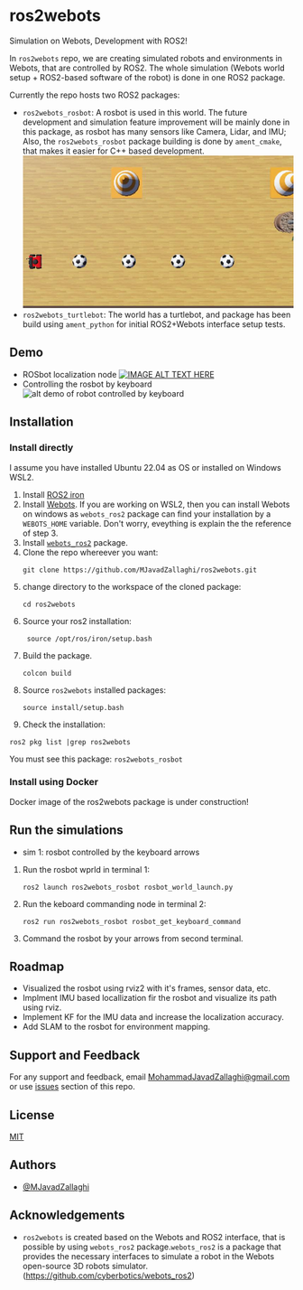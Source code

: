
# ros2webots

Simulation on Webots, Development with ROS2!

In ```ros2webots``` repo, we are creating simulated robots and environments in Webots, that are controlled by ROS2. The whole simulation (Webots world setup + ROS2-based software of the robot) is done in one ROS2 package.

Currently the repo hosts two ROS2 packages:

- ```ros2webots_rosbot```: A rosbot is used in this world. The future development and simulation feature improvement will be mainly done in this package, as rosbot has many sensors like Camera, Lidar, and IMU; Also, the ```ros2webots_rosbot``` package building is done by ```ament_cmake```, that makes it easier for C++ based development.
![alt world of rosbot](https://github.com/MJavadZallaghi/ros2webots/blob/main/ros2webots_rosbot/worlds/.world_roboticknowledge.jpg)
- ```ros2webots_turtlebot```: The world has a turtlebot, and package has been build using ```ament_python``` for initial ROS2+Webots interface setup tests.



## Demo
- ROSbot localization node
[![IMAGE ALT TEXT HERE](https://img.youtube.com/vi/x2v0zY_rH44/0.jpg)](https://www.youtube.com/watch?v=x2v0zY_rH44)
- Controlling the rosbot by keyboard
![alt demo of robot controlled by keyboard](https://github.com/MJavadZallaghi/ros2webots/blob/main/media/ros2webots_rosbot_demo_keyboard_control.gif)


## Installation
### Install directly
I assume you have installed Ubuntu 22.04 as OS or installed on Windows WSL2.

1. Install [ROS2 iron](https://docs.ros.org/en/iron/Installation.html)
2. Install [Webots](https://cyberbotics.com/doc/guide/installing-webots). If you are working on WSL2, then you can install Webots on windows as ```webots_ros2``` package can find your installation by a ```WEBOTS_HOME``` variable. Don't worry, eveything is explain the the reference of step 3.
3. Install [```webots_ros2```](https://docs.ros.org/en/iron/Tutorials/Advanced/Simulators/Webots/Simulation-Webots.html) package.
4. Clone the repo whereever you want:
   ```
   git clone https://github.com/MJavadZallaghi/ros2webots.git
   ```
5. change directory to the workspace of the cloned package:
   ```
   cd ros2webots
   ```
6. Source your ros2 installation:
   ```
    source /opt/ros/iron/setup.bash
   ```
7. Build the package.
   ```
   colcon build
   ```
8. Source ```ros2webots``` installed packages:
   ```
   source install/setup.bash
   ```
8. Check the installation:
```
ros2 pkg list |grep ros2webots
```
You must see this package: ```ros2webots_rosbot```
### Install using Docker
Docker image of the ros2webots package is under construction!
    
## Run the simulations
- sim 1: rosbot controlled by the keyboard arrows
1. Run the rosbot wprld in terminal 1:
   ```
   ros2 launch ros2webots_rosbot rosbot_world_launch.py
   ```
2. Run the keboard commanding node in terminal 2:
   ```
   ros2 run ros2webots_rosbot rosbot_get_keyboard_command
   ```
3. Command the rosbot by your arrows from second terminal.


## Roadmap
- Visualized the rosbot using rviz2 with it's frames, sensor data, etc.
- Implment IMU based locallization fir the rosbot and visualize its path using rviz.
- Implement KF for the IMU data and increase the localization accuracy.
- Add SLAM to the rosbot for environment mapping.


## Support and Feedback
For any support and feedback, email MohammadJavadZallaghi@gmail.com or use [issues](https://github.com/MJavadZallaghi/ros2webots/issues) section of this repo.


## License
[MIT](https://choosealicense.com/licenses/mit/)


## Authors
- [@MJavadZallaghi](https://www.github.com/MJavadZallaghi)


## Acknowledgements
 - ```ros2webots``` is created based on the Webots and ROS2 interface, that is possible by using ```webots_ros2``` package.```webots_ros2``` is a package that provides the necessary interfaces to simulate a robot in the Webots open-source 3D robots simulator.  (https://github.com/cyberbotics/webots_ros2)

